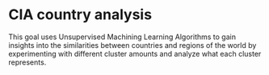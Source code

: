# CIA country analysis

This goal uses Unsupervised Machining Learning Algorithms to gain insights into the similarities between countries and regions of the world by experimenting with different cluster amounts and analyze what each cluster represents.
